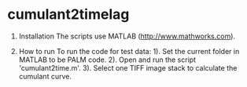 # cumulant2timelag

1. Installation
The scripts use MATLAB (http://www.mathworks.com).

2. How to run
To run the code for test data:
1). Set the current folder in MATLAB to be PALM code.
2). Open and run the script 'cumulant2time.m'.
3). Select one TIFF image stack to calculate the cumulant curve.
